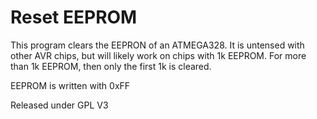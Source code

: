 # Reset EEPROM

This program clears the EEPRON of an ATMEGA328.  It is untensed with other AVR chips, but will likely work on chips with 1k EEPROM.  For more than 1k EEPROM, then only the first 1k is cleared.

EEPROM is written with 0xFF

Released under GPL V3
